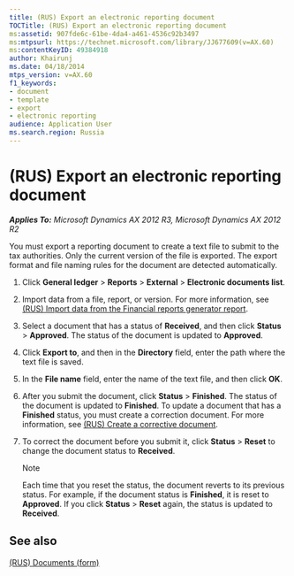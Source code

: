 ```yaml
---
title: (RUS) Export an electronic reporting document
TOCTitle: (RUS) Export an electronic reporting document
ms:assetid: 907fde6c-61be-4da4-a461-4536c92b3497
ms:mtpsurl: https://technet.microsoft.com/library/JJ677609(v=AX.60)
ms:contentKeyID: 49384918
author: Khairunj
ms.date: 04/18/2014
mtps_version: v=AX.60
f1_keywords:
- document
- template
- export
- electronic reporting
audience: Application User
ms.search.region: Russia
---
```


# (RUS) Export an electronic reporting document 


_**Applies To:** Microsoft Dynamics AX 2012 R3, Microsoft Dynamics AX 2012 R2_

You must export a reporting document to create a text file to submit to the tax authorities. Only the current version of the file is exported. The export format and file naming rules for the document are detected automatically.

1.  Click **General ledger** \> **Reports** \> **External** \> **Electronic documents list**.

2.  Import data from a file, report, or version. For more information, see [(RUS) Import data from the Financial reports generator report](rus-import-data-from-the-financial-reports-generator-report.md).

3.  Select a document that has a status of **Received**, and then click **Status** \> **Approved**. The status of the document is updated to **Approved**.

4.  Click **Export to**, and then in the **Directory** field, enter the path where the text file is saved.

5.  In the **File name** field, enter the name of the text file, and then click **OK**.

6.  After you submit the document, click **Status** \> **Finished**. The status of the document is updated to **Finished**. To update a document that has a **Finished** status, you must create a correction document. For more information, see [(RUS) Create a corrective document](rus-create-a-corrective-document.md).

7.  To correct the document before you submit it, click **Status** \> **Reset** to change the document status to **Received**.
    

    > [!NOTE]
    > <P>Each time that you reset the status, the document reverts to its previous status. For example, if the document status is <STRONG>Finished</STRONG>, it is reset to <STRONG>Approved</STRONG>. If you click <STRONG>Status</STRONG> &gt; <STRONG>Reset</STRONG> again, the status is updated to <STRONG>Received</STRONG>.</P>



## See also

[(RUS) Documents (form)](https://technet.microsoft.com/library/jj852139\(v=ax.60\))

  


